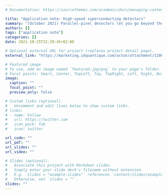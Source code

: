 ```yaml
---
# Documentation: https://sourcethemes.com/academic/docs/managing-content/

title: "Application note: High-speed superconducting detectors"
summary: "(October 2021) Parallel-pixel detectors let you go beyond the speed limit set by the photon pile-up effect. In this application note, we explore how such a design is allowing IDQ’s ID281 SNSPDs to detect single photons faster than ever before."
authors: []
tags: ["application note"]
categories: []
date: 2021-10-25T22:39:45+02:00

# Optional external URL for project (replaces project detail page).
external_link: "https://marketing.idquantique.com/acton/attachment/11868/f-a0ad6ebf-28b9-4e09-8149-61e5ba8ed893/1/-/-/-/-/Application%20Note%20-%20High%20Speed%20SNSPDs.pdf"

# Featured image
# To use, add an image named `featured.jpg/png` to your page's folder.
# Focal points: Smart, Center, TopLeft, Top, TopRight, Left, Right, BottomLeft, Bottom, BottomRight.
image:
  caption: ""
  focal_point: ""
  preview_only: false

# Custom links (optional).
#   Uncomment and edit lines below to show custom links.
# links:
# - name: Follow
#   url: https://twitter.com
#   icon_pack: fab
#   icon: twitter

url_code: ""
url_pdf: ""
url_slides: ""
url_video: ""

# Slides (optional).
#   Associate this project with Markdown slides.
#   Simply enter your slide deck's filename without extension.
#   E.g. `slides = "example-slides"` references `content/slides/example-slides.md`.
#   Otherwise, set `slides = ""`.
slides: ""
---
```

